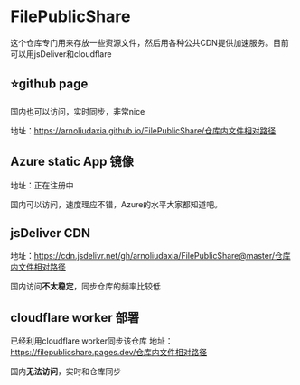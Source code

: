# FilePublicShare

这个仓库专门用来存放一些资源文件，然后用各种公共CDN提供加速服务。目前可以用jsDeliver和cloudflare

## :star:github page

国内也可以访问，实时同步，非常nice

地址：https://arnoliudaxia.github.io/FilePublicShare/仓库内文件相对路径

## Azure static App 镜像

地址：正在注册中

国内可以访问，速度理应不错，Azure的水平大家都知道吧。

## jsDeliver CDN

地址：https://cdn.jsdelivr.net/gh/arnoliudaxia/FilePublicShare@master/仓库内文件相对路径

国内访问**不太稳定**，同步仓库的频率比较低

## cloudflare worker 部署

已经利用cloudflare worker同步该仓库
地址：https://filepublicshare.pages.dev/仓库内文件相对路径

国内**无法访问**，实时和仓库同步


